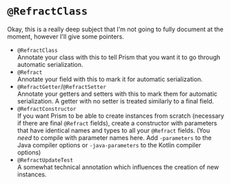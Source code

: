 # `@RefractClass`

Okay, this is a really deep subject that I'm not going to fully document at the moment, however I'll
give some pointers.

- `@RefractClass`  
  Annotate your class with this to tell Prism that you want it to go through automatic 
  serialization.
- `@Refract`  
  Annotate your field with this to mark it for automatic serialization.
- `@RefractGetter`/`@RefractSetter`  
  Annotate your getters and setters with this to mark them for automatic serialization. A getter 
  with no setter is treated similarly to a final field.
- `@RefractConstructor`  
  If you want Prism to be able to create instances from scratch (necessary if there are final 
  `@Refract` fields), create a constructor with parameters that have identical names and types to
  all your `@Refract` fields. (You *need* to compile with parameter names here. Add `-parameters` to
  the Java compiler options or `-java-parameters` to the Kotlin compiler options)
- `@RefractUpdateTest`  
  A somewhat technical annotation which influences the creation of new instances.